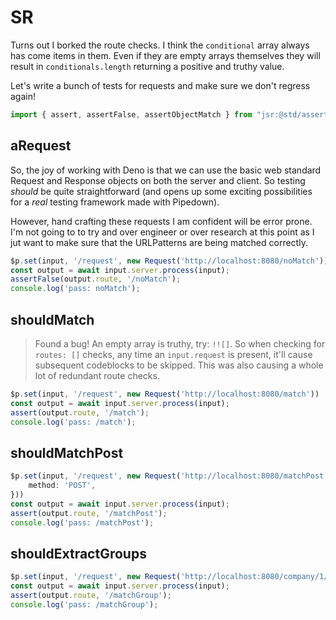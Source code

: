 # SR
Turns out I borked the route checks. I think the `conditional` array always has come items in them. Even if they are empty arrays themselves they will result in `conditionals.length` returning a positive and truthy value.

Let's write a bunch of tests for requests and make sure we don't regress again!

```ts
import { assert, assertFalse, assertObjectMatch } from "jsr:@std/assert";
```

## aRequest
So, the joy of working with Deno is that we can use the basic web standard Request and Response objects on both the server and client. So testing _should_ be quite straightforward (and opens up some exciting possibilities for a _real_ testing framework made with Pipedown).

However, hand crafting these requests I am confident will be error prone. I'm not going to to try and over engineer or over research at this point as I jut want to make sure that the URLPatterns are being matched correctly.
```ts
$p.set(input, '/request', new Request('http://localhost:8080/noMatch'))
const output = await input.server.process(input);
assertFalse(output.route, '/noMatch');
console.log('pass: noMatch');
```

## shouldMatch

> Found a bug! An empty array is truthy, try: `!![]`. So when checking for `routes: []` checks, any time an `input.request` is present, it'll cause subsequent codeblocks to be skipped. This was also causing a whole lot of redundant route checks.

```ts
$p.set(input, '/request', new Request('http://localhost:8080/match'))
const output = await input.server.process(input);
assert(output.route, '/match');
console.log('pass: /match');
```

## shouldMatchPost
```ts
$p.set(input, '/request', new Request('http://localhost:8080/matchPost', {
    method: 'POST',
}))
const output = await input.server.process(input);
assert(output.route, '/matchPost');
console.log('pass: /matchPost');
```

## shouldExtractGroups
```ts
$p.set(input, '/request', new Request('http://localhost:8080/company/1/user/1'))
const output = await input.server.process(input);
assert(output.route, '/matchGroup');
console.log('pass: /matchGroup');
```

